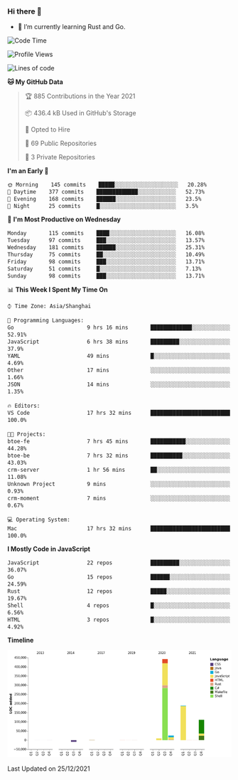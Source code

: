 ### Hi there 👋

- 🌱 I’m currently learning Rust and Go.

<!--START_SECTION:waka-->
![Code Time](http://img.shields.io/badge/Code%20Time-52%20hrs%2012%20mins-blue)

![Profile Views](http://img.shields.io/badge/Profile%20Views-12-blue)

![Lines of code](https://img.shields.io/badge/From%20Hello%20World%20I%27ve%20Written-770%20Thousand%20lines%20of%20code-blue)

**🐱 My GitHub Data** 

> 🏆 885 Contributions in the Year 2021
 > 
> 📦 436.4 kB Used in GitHub's Storage 
 > 
> 💼 Opted to Hire
 > 
> 📜 69 Public Repositories 
 > 
> 🔑 3 Private Repositories  
 > 
**I'm an Early 🐤** 

```text
🌞 Morning    145 commits    █████░░░░░░░░░░░░░░░░░░░░   20.28% 
🌆 Daytime    377 commits    █████████████░░░░░░░░░░░░   52.73% 
🌃 Evening    168 commits    ██████░░░░░░░░░░░░░░░░░░░   23.5% 
🌙 Night      25 commits     █░░░░░░░░░░░░░░░░░░░░░░░░   3.5%

```
📅 **I'm Most Productive on Wednesday** 

```text
Monday       115 commits    ████░░░░░░░░░░░░░░░░░░░░░   16.08% 
Tuesday      97 commits     ███░░░░░░░░░░░░░░░░░░░░░░   13.57% 
Wednesday    181 commits    ██████░░░░░░░░░░░░░░░░░░░   25.31% 
Thursday     75 commits     ██░░░░░░░░░░░░░░░░░░░░░░░   10.49% 
Friday       98 commits     ███░░░░░░░░░░░░░░░░░░░░░░   13.71% 
Saturday     51 commits     █░░░░░░░░░░░░░░░░░░░░░░░░   7.13% 
Sunday       98 commits     ███░░░░░░░░░░░░░░░░░░░░░░   13.71%

```


📊 **This Week I Spent My Time On** 

```text
⌚︎ Time Zone: Asia/Shanghai

💬 Programming Languages: 
Go                       9 hrs 16 mins       █████████████░░░░░░░░░░░░   52.91% 
JavaScript               6 hrs 38 mins       █████████░░░░░░░░░░░░░░░░   37.9% 
YAML                     49 mins             █░░░░░░░░░░░░░░░░░░░░░░░░   4.69% 
Other                    17 mins             ░░░░░░░░░░░░░░░░░░░░░░░░░   1.66% 
JSON                     14 mins             ░░░░░░░░░░░░░░░░░░░░░░░░░   1.35%

🔥 Editors: 
VS Code                  17 hrs 32 mins      █████████████████████████   100.0%

🐱‍💻 Projects: 
btoe-fe                  7 hrs 45 mins       ███████████░░░░░░░░░░░░░░   44.28% 
btoe-be                  7 hrs 32 mins       ██████████░░░░░░░░░░░░░░░   43.03% 
crm-server               1 hr 56 mins        ██░░░░░░░░░░░░░░░░░░░░░░░   11.08% 
Unknown Project          9 mins              ░░░░░░░░░░░░░░░░░░░░░░░░░   0.93% 
crm-moment               7 mins              ░░░░░░░░░░░░░░░░░░░░░░░░░   0.67%

💻 Operating System: 
Mac                      17 hrs 32 mins      █████████████████████████   100.0%

```

**I Mostly Code in JavaScript** 

```text
JavaScript               22 repos            █████████░░░░░░░░░░░░░░░░   36.07% 
Go                       15 repos            ██████░░░░░░░░░░░░░░░░░░░   24.59% 
Rust                     12 repos            █████░░░░░░░░░░░░░░░░░░░░   19.67% 
Shell                    4 repos             █░░░░░░░░░░░░░░░░░░░░░░░░   6.56% 
HTML                     3 repos             █░░░░░░░░░░░░░░░░░░░░░░░░   4.92%

```


**Timeline**

![Chart not found](https://raw.githubusercontent.com/elton/elton/main/charts/bar_graph.png) 


 Last Updated on 25/12/2021
<!--END_SECTION:waka-->

<!--
**elton/elton** is a ✨ _special_ ✨ repository because its `README.md` (this file) appears on your GitHub profile.

Here are some ideas to get you started:

- 🔭 I’m currently working on ...
- 🌱 I’m currently learning ...
- 👯 I’m looking to collaborate on ...
- 🤔 I’m looking for help with ...
- 💬 Ask me about ...
- 📫 How to reach me: ...
- 😄 Pronouns: ...
- ⚡ Fun fact: ...
-->
